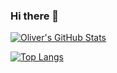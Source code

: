 ### Hi there 👋

[![Oliver's GitHub Stats](https://github-readme-stats.vercel.app/api?username=cundejo&show_icons=true&count_private=true&theme=transparent)](https://github.com/cundejo)

[![Top Langs](https://github-readme-stats.vercel.app/api/top-langs/?username=cundejo&layout=compact&theme=dark)](https://github.com/cundejo)

<!--
**cundejo/cundejo** is a ✨ _special_ ✨ repository because its `README.md` (this file) appears on your GitHub profile.

Here are some ideas to get you started:

- 🔭 I’m currently working on ...
- 🌱 I’m currently learning ...
- 👯 I’m looking to collaborate on ...
- 🤔 I’m looking for help with ...
- 💬 Ask me about ...
- 📫 How to reach me: ...
- 😄 Pronouns: ...
- ⚡ Fun fact: ...
-->
